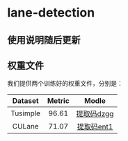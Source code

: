 # lane-detection
## 使用说明随后更新<br>

## 权重文件<br>
我们提供两个训练好的权重文件，分别是：<br>

|  Dataset |    Metric    |       Modle      |
|:--------:|:------------:|:----------------:|
| Tusimple |     96.61    |       [提取码dzgg](https://pan.baidu.com/s/18BG8DrAw7Vn-CdFHwrymag)     |
|  CULane  |     71.07    |       [提取码ent1](https://pan.baidu.com/s/1TPn72IF2zzhyS7eDv7VHZw)     |   
